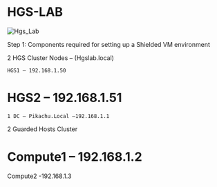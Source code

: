 # HGS-LAB
![Hgs_Lab](https://user-images.githubusercontent.com/71546848/179957263-bdd98fe3-feaa-44bd-afea-f63aabcaffd1.jpg)

Step 1: Components required for setting up a Shielded VM environment

2 HGS Cluster Nodes – 	(Hgslab.local)

    HGS1 – 192.168.1.50

# HGS2 – 192.168.1.51

    1 DC – Pikachu.Local –192.168.1.1
2 Guarded Hosts Cluster

# Compute1 – 192.168.1.2

Compute2 -192.168.1.3
